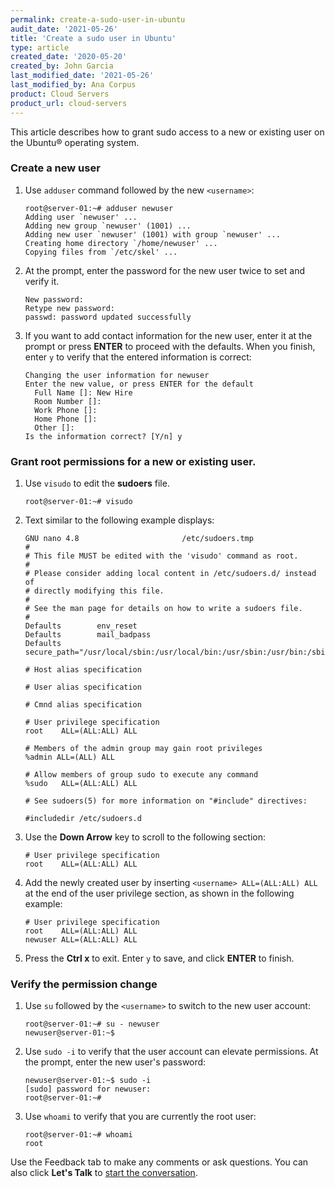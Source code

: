 ```yaml
---
permalink: create-a-sudo-user-in-ubuntu
audit_date: '2021-05-26'
title: 'Create a sudo user in Ubuntu'
type: article 
created_date: '2020-05-20'
created_by: John Garcia
last_modified_date: '2021-05-26'
last_modified_by: Ana Corpus
product: Cloud Servers
product_url: cloud-servers
---
```


This article describes how to grant sudo access to a new or existing user on the Ubuntu&reg; operating system.

### Create a new user

1. Use `adduser` command followed by the new `<username>`:

       root@server-01:~# adduser newuser
       Adding user `newuser' ...
       Adding new group `newuser' (1001) ...
       Adding new user `newuser' (1001) with group `newuser' ...
       Creating home directory `/home/newuser' ...
       Copying files from `/etc/skel' ...

2. At the prompt, enter the password for the new user twice to set and verify it.

       New password:
       Retype new password:
       passwd: password updated successfully

3. If you want to add contact information for the new user, enter it at the prompt
   or press **ENTER** to proceed with the defaults. When you finish, enter `y` to
   verify that the entered information is correct:

       Changing the user information for newuser
       Enter the new value, or press ENTER for the default
         Full Name []: New Hire
         Room Number []:
         Work Phone []:
         Home Phone []:
         Other []:
       Is the information correct? [Y/n] y

### Grant root permissions for a new or existing user.

1.  Use `visudo` to edit the **sudoers** file.

        root@server-01:~# visudo

2. Text similar to the following example displays:

       GNU nano 4.8                       /etc/sudoers.tmp
       #
       # This file MUST be edited with the 'visudo' command as root.
       #
       # Please consider adding local content in /etc/sudoers.d/ instead of
       # directly modifying this file.
       #
       # See the man page for details on how to write a sudoers file.
       #
       Defaults        env_reset
       Defaults        mail_badpass
       Defaults        secure_path="/usr/local/sbin:/usr/local/bin:/usr/sbin:/usr/bin:/sbin:>

       # Host alias specification

       # User alias specification

       # Cmnd alias specification

       # User privilege specification
       root    ALL=(ALL:ALL) ALL

       # Members of the admin group may gain root privileges
       %admin ALL=(ALL) ALL

       # Allow members of group sudo to execute any command
       %sudo   ALL=(ALL:ALL) ALL

       # See sudoers(5) for more information on "#include" directives:

       #includedir /etc/sudoers.d

3. Use the **Down Arrow** key to scroll to the following section:

       # User privilege specification
       root    ALL=(ALL:ALL) ALL

4. Add the newly created user by inserting `<username> ALL=(ALL:ALL) ALL`
   at the end of the user privilege section, as shown in the following example:

       # User privilege specification
       root    ALL=(ALL:ALL) ALL
       newuser ALL=(ALL:ALL) ALL

5. Press the **Ctrl x** to exit. Enter `y` to save, and click **ENTER** to finish.

### Verify the permission change

1. Use `su` followed by the `<username>` to switch to the new user account:

       root@server-01:~# su - newuser
       newuser@server-01:~$ 

2. Use `sudo -i` to verify that the user account can elevate permissions.
   At the prompt, enter the new user's password:

       newuser@server-01:~$ sudo -i
       [sudo] password for newuser:
       root@server-01:~#

3. Use `whoami` to verify that you are currently the root user:

       root@server-01:~# whoami
       root

Use the Feedback tab to make any comments or ask questions. You can also click
**Let's Talk** to [start the conversation](https://www.rackspace.com/).
